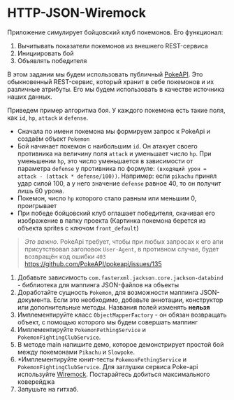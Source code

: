 # HTTP-JSON-Wiremock

Приложение симулирует бойцовский клуб покемонов. Его функционал:
1. Вычитывать показатели покемонов из внешнего REST-сервиса
2. Инициировать бой
3. Объявлять победителя

В этом задании мы будем использовать публичный [PokeAPI](https://pokeapi.co/). Это обыкновенный REST-сервис, который хранит
в себе покемонов и их различные атрибуты. Его мы будем использовать в качестве источника наших данных. 

Приведем пример алгоритма боя. У каждого покемона есть такие поля, как `id`, `hp`, `attack` и `defense`.
* Сначала по имени покемона мы формируем запрос к PokeApi и создаём объект `Pokemon`
* Бой начинает покемон с наибольшим `id`. Он атакует своего противника на величину поля `attack` и уменьшает число `hp`. 
При уменьшении `hp`, это число уменьшается в зависимости от параметра `defense` у противника по формуле:
`(входящий урон = attack - (attack * defense/100))`. Например: если `pikachu` принял удар силой 100, а у него значение 
`defense` равное 40, то он получит лишь 60 урона.
* Покемон, число `hp` которого стало равным или меньшим 0, проигрывает
* При победе бойцовский клуб оглашает победителя, скачивая его изображение в папку проекта (Картинка покемона берется 
из объекта sprites с ключом `front_default`)

> *Это важно*. PokeApi требует, чтобы при любых запросах к его апи присутствовал заголовок `User-Agent`, в противном случае,
будет возвращён код ошибки `403` https://github.com/PokeAPI/pokeapi/issues/135
>

1. Добавьте зависимость `com.fasterxml.jackson.core.jackson-databind` - библиотека для маппинга JSON-файлов на объекты
2. Доработайте сущность `Pokemon`, для возможности маппинга JSON-документа. Если это необходимо, добавьте аннотации, конструктор
или дополнительные методы. Названия полей изменять **нельзя**
3. Имплементируйте класс `ObjectMapperFactory` - он обязан возвращать объект, с помощью которого мы будем совершать
маппинг
4. Имплементируйте `PokemonFethingService` и `PokemonFightingClubService`.
5. В методе main напишите демо, которое демонстрирует простой бой между покемонами `Pikachu` и `Slowpoke`.
6. *Имплементируйте юнит-тесты `PokemonFethingService` и `PokemonFightingClubService`. Для заглушки сервиса Poke-api
используйте [Wiremock](http://wiremock.org/docs/stubbing/). Постарайтесь добиться максимального коверейджа
7. Запушьте на гитхаб.

